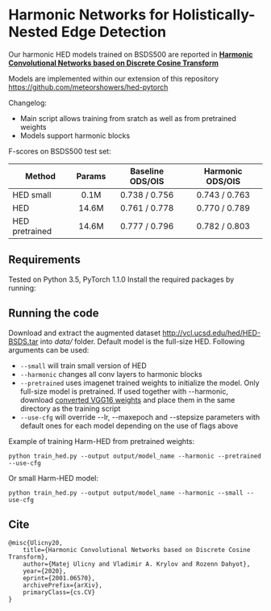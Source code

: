 # Harmonic Networks for Holistically-Nested Edge Detection

Our harmonic HED models trained on BSDS500 are reported in [**Harmonic Convolutional Networks based on Discrete Cosine Transform**](https://arxiv.org/abs/2001.06570v1)

Models are implemented within our extension of this repository https://github.com/meteorshowers/hed-pytorch

Changelog:
* Main script allows training from sratch as well as from pretrained weights
* Models support harmonic blocks

F-scores on BSDS500 test set:

| Method | Params | Baseline ODS/OIS | Harmonic ODS/OIS |
| ------ | :----: | :--------------: | :--------------: |
| HED small | 0.1M | 0.738 / 0.756 | 0.743 / 0.763 |
| HED | 14.6M | 0.761 / 0.778 | 0.770 / 0.789 |
| HED pretrained | 14.6M | 0.777 / 0.796 | 0.782 / 0.803 |

## Requirements

Tested on Python 3.5, PyTorch 1.1.0
Install the required packages by running:

## Running the code

Download and extract the augmented dataset http://vcl.ucsd.edu/hed/HED-BSDS.tar into *data/* folder.
Default model is the full-size HED. Following arguments can be used:
* `--small` will train small version of HED
* `--harmonic` changes all conv layers to harmonic blocks
* `--pretrained` uses imagenet trained weights to initialize the model. Only full-size model is pretrained. If used together with --harmonic, download [converted VGG16 weights](https://github.com/matej-ulicny/harmonic-networks/releases/download/0.1.0/harm_vgg16_conv.pth) and place them in the same directory as the training script
* `--use-cfg` will override --lr, --maxepoch and --stepsize parameters with default ones for each model depending on the use of flags above

Example of training Harm-HED from pretrained weights:
```
python train_hed.py --output output/model_name --harmonic --pretrained --use-cfg
```
Or small Harm-HED model:
```
python train_hed.py --output output/model_name --harmonic --small --use-cfg
```

## Cite

```
@misc{Ulicny20,
    title={Harmonic Convolutional Networks based on Discrete Cosine Transform},
    author={Matej Ulicny and Vladimir A. Krylov and Rozenn Dahyot},
    year={2020},
    eprint={2001.06570},
    archivePrefix={arXiv},
    primaryClass={cs.CV}
}
```
